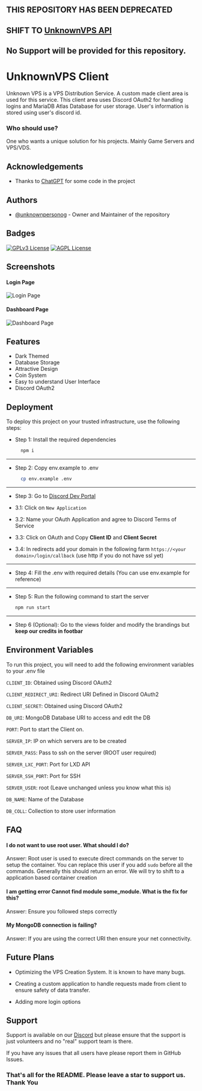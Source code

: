 ## THIS REPOSITORY HAS BEEN DEPRECATED
## SHIFT TO [UnknownVPS API](https://github.com/unknownpersonog/unknownvps-api)
## No Support will be provided for this repository.
# UnknownVPS Client

Unknown VPS is a VPS Distribution Service. A custom made client area is used for this service. This client area uses Discord OAuth2 for handling logins and MariaDB Atlas Database for user storage. User's information is stored using user's  discord id.

### Who should use?
One who wants a unique solution for his projects. Mainly Game Servers and VPS/VDS.


 
## Acknowledgements

 - Thanks to [ChatGPT](https://chat.openai.com) for some code in the project

## Authors

- [@unknownpersonog](https://www.github.com/unknownpersonog) - Owner and Maintainer of the repository


## Badges

[![GPLv3 License](https://img.shields.io/badge/License-GPL%20v3-yellow.svg)](https://opensource.org/licenses/)
[![AGPL License](https://img.shields.io/github/actions/workflow/status/unknownpersonog/unknownvps-client/node.js.yml)](https://github.com/unknownpersonog/unknownvps-client/actions/workflows/node.js.yml)


## Screenshots
#### Login Page
![Login Page](https://i.ibb.co/cJVVNNr/unknownvps-login.png)

#### Dashboard Page
![Dashboard Page](https://i.ibb.co/WzcdR0D/unknownvps-dash.png)
## Features

- Dark Themed
- Database Storage
- Attractive Design
- Coin System
- Easy to understand User Interface
- Discord OAuth2

## Deployment

To deploy this project on your trusted infrastructure, use the following steps: 

- Step 1: Install the required dependencies 
    ```bash
      npm i
    ```

---

- Step 2: Copy env.example to .env
    ```bash
      cp env.example .env
    ```
---
- Step 3: Go to [Discord Dev Portal](https://discord.com/developers/applications)

- 3.1: Click on `New Application`
- 3.2: Name your OAuth Application and agree to Discord Terms of Service
- 3.3: Click on OAuth and Copy **Client ID** and **Client Secret**
- 3.4: In redirects add your domain in the  following farm
    ``https://<your domain>/login/callback`` (use http if you do not have ssl yet)
---
- Step 4: Fill the .env with required details (You can use env.example for reference)

---

- Step 5: Run the following command to start the server
    ```bash
    npm run start
    ```

---

- Step 6 (Optional): Go to the views folder and modify the brandings but **keep our credits in footbar**




## Environment Variables

To run this project, you will need to add the following environment variables to your .env file

`CLIENT_ID`: Obtained using Discord OAuth2

`CLIENT_REDIRECT_URI`: Redirect URI Defined in Discord OAuth2

`CLIENT_SECRET`: Obtained using Discord OAuth2

`DB_URI`: MongoDB Database URI to access and edit the DB

`PORT`: Port to start the Client on.

`SERVER_IP`: IP on which servers are to be created

`SERVER_PASS`: Pass to ssh on the server (ROOT  user required)

`SERVER_LXC_PORT`: Port for LXD API

`SERVER_SSH_PORT`: Port for SSH

`SERVER_USER`: root (Leave unchanged unless you know what this is)

`DB_NAME`: Name of the Database

`DB_COLL`: Collection to store user information


## FAQ

#### I do not want to use root user. What should I do?

Answer: Root user is used to execute direct commands on the server to setup the container. You can replace this user if you add `sudo` before all the commands. Generally this should return an error. We will try to shift to a application based container creation

#### I am getting error Cannot find module some_module. What is the fix for this?

Answer: Ensure you followed steps correctly

#### My MongoDB connection is failing?

Answer: If you are using the correct URI then ensure your net connectivity.


## Future Plans
- Optimizing the VPS Creation System. It is known to have many bugs.

- Creating a custom application to handle requests made from client to ensure safety of data transfer.

- Adding more login options


## Support

Support is available on our [Discord](https://discord.gg/xQJ5xfX2k5) but please ensure that the support is just volunteers and no "real" support team is there.

 If you have any issues that all users have please report them in GitHub Issues.

### That's all for the README. Please leave a star to support us. Thank You

